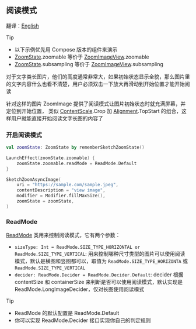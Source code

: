 ## 阅读模式

翻译：[English](readmode.md)

> [!TIP]
> * 以下示例优先用 Compose 版本的组件来演示
> * [ZoomState].zoomable 等价于 [ZoomImageView].zoomable
> * [ZoomState].subsampling 等价于 [ZoomImageView].subsampling

对于文字类长图片，他们的高度通常非常大，如果初始状态显示全貌，那么图片里的文字内容什么也看不清楚，用户必须双击一下放大再滑动到开始位置才能开始阅读

针对这样的图片 ZoomImage 提供了阅读模式让图片初始状态时就充满屏幕，并定位到开始位置，
类似 [ContentScale].Crop 加 [Alignment].TopStart 的组合，这样用户就能直接开始阅读文字长图的内容了

### 开启阅读模式

```kotlin
val zoomState: ZoomState by rememberSketchZoomState()

LaunchEffect(zoomState.zoomable) {
    zoomState.zoomable.readMode = ReadMode.Default
}

SketchZoomAsyncImage(
    uri = "https://sample.com/sample.jpeg",
    contentDescription = "view image",
    modifier = Modifier.fillMaxSize(),
    zoomState = zoomState,
)
```

### ReadMode

[ReadMode] 类用来控制阅读模式，它有两个参数：

* `sizeType: Int = ReadMode.SIZE_TYPE_HORIZONTAL or ReadMode.SIZE_TYPE_VERTICAL`:
  用来控制哪种尺寸类型的图片可以使用阅读模式，默认是横图和竖图都可以，取值为
  `ReadMode.SIZE_TYPE_HORIZONTA`
  或 `ReadMode.SIZE_TYPE_VERTICAL`
* `decider: ReadMode.Decider = ReadMode.Decider.Default`: decider 根据 contentSize 和 containerSize
  来判断是否可以使用阅读模式，默认实现是 ReadMode.LongImageDecider，仅对长图使用阅读模式

> [!TIP]
> * ReadMode 的默认配置是 ReadMode.Default
> * 你可以实现 ReadMode.Decider 接口实现你自己的判定规则

[ZoomImageView]: ../zoomimage-view/src/main/kotlin/com/github/panpf/zoomimage/ZoomImageView.kt

[ZoomImage]: ../zoomimage-compose/src/commonMain/kotlin/com/github/panpf/zoomimage/ZoomImage.kt

[ZoomState]: ../zoomimage-compose/src/commonMain/kotlin/com/github/panpf/zoomimage/compose/ZoomState.kt

[ReadMode]: ../zoomimage-core/src/commonMain/kotlin/com/github/panpf/zoomimage/zoom/ReadMode.kt

[ContentScale]: https://developer.android.com/reference/kotlin/androidx/compose/ui/layout/ContentScale

[Alignment]: https://developer.android.com/reference/kotlin/androidx/compose/ui/Alignment